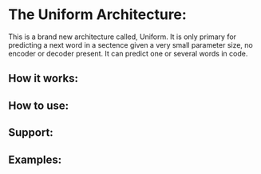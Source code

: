 # The Uniform Architecture:
This is a brand new architecture called, Uniform. 
It is only primary for predicting a next word in a sectence given a very small parameter size, no encoder or decoder present.
It can predict one or several words in code.

## How it works:

## How to use:

## Support:

## Examples:
